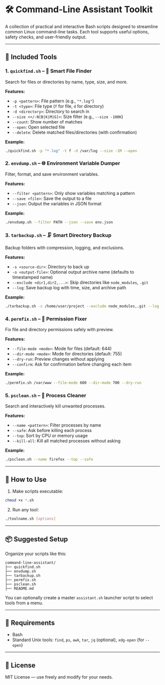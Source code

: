 # 🛠️ Command-Line Assistant Toolkit

A collection of practical and interactive Bash scripts designed to streamline common Linux command-line tasks. Each tool supports useful options, safety checks, and user-friendly output.

---

## 📁 Included Tools

### 1. `quickfind.sh` – 🔎 Smart File Finder

Search for files or directories by name, type, size, and more.

**Features:**

- `-p <pattern>`: File pattern (e.g., `"*.log"`)
- `-t <type>`: File type (`f` for file, `d` for directory)
- `-d <directory>`: Directory to search in
- `--size <+/-N[B|K|M|G]>`: Size filter (e.g., `--size -100K`)
- `--count`: Show number of matches
- `--open`: Open selected file
- `--delete`: Delete matched files/directories (with confirmation)

**Example:**

```bash
./quickfind.sh -p "*.log" -t f -d /var/log --size -1M --open
```

### 2. `envdump.sh` – 🌐 Environment Variable Dumper

Filter, format, and save environment variables.

**Features:**

- `--filter <pattern>`: Only show variables matching a pattern
- `--save <file>`: Save the output to a file
- `--json`: Output the variables in JSON format

**Example:**

```bash
./envdump.sh --filter PATH --json --save env.json
```

### 3. `tarbackup.sh` – 🗜️ Smart Directory Backup

Backup folders with compression, logging, and exclusions.

**Features:**

- `-s <source-dir>`: Directory to back up
- `-o <output-file>`: Optional output archive name (defaults to timestamped name)
- `--exclude <dir1,dir2,...>`: Skip directories like `node_modules`, `.git`
- `--log`: Save backup log with time, size, and archive path

**Example:**

```bash
./tarbackup.sh -s /home/user/project --exclude node_modules,.git --log
```

### 4. `permfix.sh` – 🔐 Permission Fixer

Fix file and directory permissions safely with preview.

**Features:**

- `--file-mode <mode>`: Mode for files (default: 644)
- `--dir-mode <mode>`: Mode for directories (default: 755)
- `--dry-run`: Preview changes without applying
- `--confirm`: Ask for confirmation before changing each item

**Example:**

```bash
./permfix.sh /var/www --file-mode 600 --dir-mode 700 --dry-run
```

### 5. `psclean.sh` – 🚫 Process Cleaner

Search and interactively kill unwanted processes.

**Features:**

- `--name <pattern>`: Filter processes by name
- `--safe`: Ask before killing each process
- `--top`: Sort by CPU or memory usage
- `--kill-all`: Kill all matched processes without asking

**Example:**

```bash
./psclean.sh --name firefox --top --safe
```

---

## 🚀 How to Use

1. Make scripts executable:

```bash
chmod +x *.sh
```

2. Run any tool:

```bash
./toolname.sh [options]
```

---

## 📦 Suggested Setup

Organize your scripts like this:

```
command-line-assistant/
├── quickfind.sh
├── envdump.sh
├── tarbackup.sh
├── permfix.sh
├── psclean.sh
├── README.md
```

You can optionally create a master `assistant.sh` launcher script to select tools from a menu.

---

## 🧠 Requirements

- Bash
- Standard Unix tools: `find`, `ps`, `awk`, `tar`, `jq` (optional), `xdg-open` (for `--open`)

---

## 📄 License

MIT License — use freely and modify for your needs.
